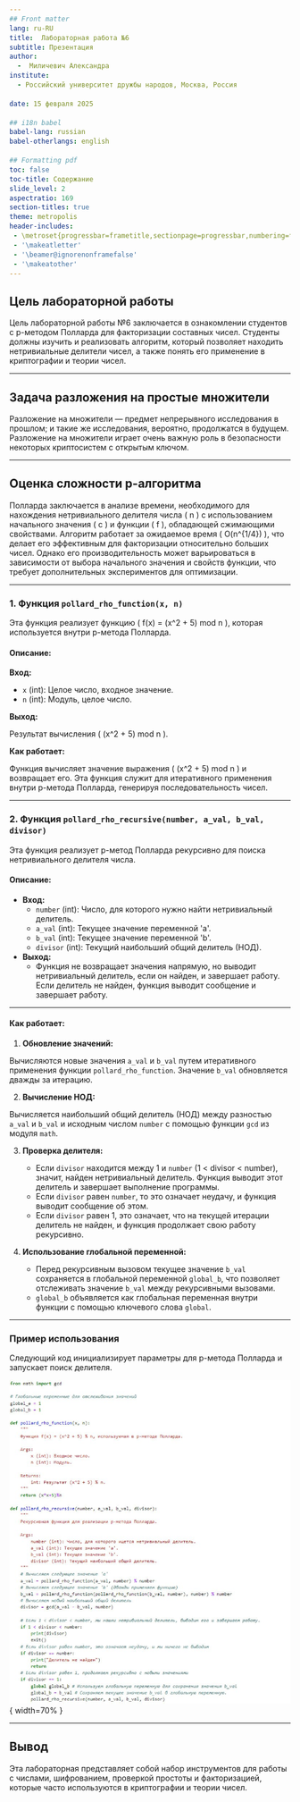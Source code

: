 ```yaml
---
## Front matter
lang: ru-RU
title:  Лабораторная работа №6
subtitle: Презентация
author:
  -  Миличевич Александра
institute:
  - Российский университет дружбы народов, Москва, Россия
  
date: 15 февраля 2025

## i18n babel
babel-lang: russian
babel-otherlangs: english

## Formatting pdf
toc: false
toc-title: Содержание
slide_level: 2
aspectratio: 169
section-titles: true
theme: metropolis
header-includes:
 - \metroset{progressbar=frametitle,sectionpage=progressbar,numbering=fraction}
 - '\makeatletter'
 - '\beamer@ignorenonframefalse'
 - '\makeatother'
---
```


## Цель лабораторной работы 


Цель лабораторной работы №6 заключается в ознакомлении студентов с p-методом Полларда для факторизации составных чисел. 
Студенты должны изучить и реализовать алгоритм, который позволяет находить нетривиальные делители чисел, 
а также понять его применение в криптографии и теории чисел.

---

## Задача разложения на простые множители

Разложение на множители — предмет непрерывного исследования в прошлом; и такие же исследования, вероятно,
 продолжатся в будущем. 
 Разложение на множители играет очень важную роль в безопасности некоторых криптосистем с открытым ключом.
 
 
 ---


## Оценка сложности p-алгоритма

 Полларда заключается в анализе времени, необходимого для нахождения нетривиального делителя числа \( n \) с использованием начального значения \( c \) и функции \( f \), обладающей сжимающими свойствами. Алгоритм работает за ожидаемое время \( O(n^{1/4}) \),
 что делает его эффективным для факторизации относительно больших чисел. 
 Однако его производительность может варьироваться в зависимости от выбора начального значения и свойств функции, 
 что требует дополнительных экспериментов для оптимизации.
 
 ---
 
### 1. Функция `pollard_rho_function(x, n)`

Эта функция реализует функцию \( f(x) = (x^2 + 5) mod n \), которая используется внутри p-метода Полларда.

#### Описание:

**Вход:**

- `x` (int): Целое число, входное значение.
- `n` (int): Модуль, целое число.

**Выход:**

Результат вычисления \( (x^2 + 5) mod n \).

**Как работает:**

Функция вычисляет значение выражения \( (x^2 + 5) mod n \) и возвращает его. Эта функция служит для итеративного применения внутри p-метода Полларда, генерируя последовательность чисел.


---

### 2. Функция `pollard_rho_recursive(number, a_val, b_val, divisor)`

Эта функция реализует p-метод Полларда рекурсивно для поиска нетривиального делителя числа.

#### Описание:
*   **Вход:**
    *   `number` (int): Число, для которого нужно найти нетривиальный делитель.
    *   `a_val` (int): Текущее значение переменной 'a'.
    *   `b_val` (int): Текущее значение переменной 'b'.
    *   `divisor` (int): Текущий наибольший общий делитель (НОД).
*   **Выход:**
    *   Функция не возвращает значения напрямую, но выводит нетривиальный делитель, если он найден, и завершает работу. Если делитель не найден, функция выводит сообщение и завершает работу.
	
---


#### Как работает:

1.  **Обновление значений:** 

Вычисляются новые значения `a_val` и `b_val` путем итеративного применения функции `pollard_rho_function`. Значение `b_val` обновляется дважды за итерацию.

2.  **Вычисление НОД:** 

Вычисляется наибольший общий делитель (НОД) между разностью `a_val` и `b_val` и исходным числом `number` с помощью функции `gcd` из модуля `math`.

3.  **Проверка делителя:**

    *   Если `divisor` находится между 1 и `number` (1 < divisor < number), значит, найден нетривиальный делитель. Функция выводит этот делитель и завершает выполнение программы.
    *   Если `divisor` равен `number`, то это означает неудачу, и функция выводит сообщение об этом.
    *   Если `divisor` равен 1, это означает, что на текущей итерации делитель не найден, и функция продолжает свою работу рекурсивно.
	
4.  **Использование глобальной переменной:**

     *   Перед рекурсивным вызовом текущее значение `b_val` сохраняется в глобальной переменной `global_b`, что позволяет отслеживать значение `b_val` между рекурсивными вызовами.
     *   `global_b` объявляется как глобальная переменная внутри функции с помощью ключевого слова `global`.
	 
---


### Пример использования

Следующий код инициализирует параметры для p-метода Полларда и запускает поиск делителя.




![ pollard_rho_function](images6/pollard_rho_function.jpg){ width=70% }

---

## Вывод

Эта лабораторная  представляет собой набор инструментов для работы с числами, шифрованием, проверкой простоты и факторизацией, которые часто используются в криптографии и теории чисел.
